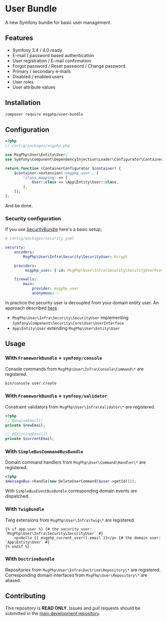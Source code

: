 # User Bundle

A new Symfony bundle for basic user management.

## Features

- Symfony 3.4 / 4.0 ready
- E-mail / password based authentication
- User registration / E-mail confirmation
- Forgot password / Reset password / Change password
- Primary / secondary e-mails
- Disabled / enabled users
- User roles
- User attribute values

## Installation

```bash
composer require msgphp/user-bundle
```

## Configuration

```php
<?php
// config/packages/msgphp.php

use MsgPhp\User\Entity\User;
use Symfony\Component\DependencyInjection\Loader\Configurator\ContainerConfigurator;

return function (ContainerConfigurator $container) {
    $container->extension('msgphp_user', [
        'class_mapping' => [
            User::class => \App\Entity\User::class,
        ],
    ]);
};
```

And be done.

### Security configuration

If you use [SecurityBundle](https://github.com/symfony/security-bundle) here's a basic setup;

```yaml
# config/packages/security.yaml

security:
    encoders:
        MsgPhp\User\Infra\Security\SecurityUser: bcrypt

    providers:
         msgphp_user: { id: MsgPhp\User\Infra\Security\SecurityUserProvider }

    firewalls:
        main:
            provider: msgphp_user
            anonymous: ~
```

In practice the security user is decoupled from your domain entity user. An approach described [here](https://stovepipe.systems/post/decoupling-your-security-user).

- `MsgPhp\User\Infra\Security\SecurityUser` implementing `Symfony\Component\Security\Core\User\UserInterface`
- `App\Entity\User` extending `MsgPhp\User\Entity\User`

## Usage

### With `FrameworkBundle` + `symfony/console`

Console commands from `MsgPhp\User\Infra\Console\Command\*` are registered.

```bash
bin/console user:create
```

### With `FrameworkBundle` + `symfony/validator`

Constraint validators from `MsgPhp\User\Infra\Validator\*` are registered.

```php
<?php
// @UnqiueEmail()
private $newEmail;

// @ExistingEmail()
private $currentEmail;
```

### With `SimpleBusCommandBusBundle`

Domain command handlers from `MsgPhp\User\Command\Handler\*` are registered.

```php
<?php
$messageBus->handle(new DeleteUserCommand($user->getId()));
```

With `SimpleBusEventBusBundle` corresponding domain events are dispatched.

### With `TwigBundle`

Twig extensions from `MsgPhp\User\Infra\Twig\*` are registered.

```twig
{% if app.user %} {# the security user: `MsgPhp\User\Infra\Security\SecurityUser` #}
    <p>Hello {{ msgphp_current_user().email }}</p> {# the domain user: `App\Entity\User` #}
{% endif %}
```

### With `DoctrineBundle`

Repositories from `MsgPhp\User\Infra\Doctrine\Repository\*` are registered. Corresponding domain interfaces from
`MsgPhp\User\Repository\*` are aliased.

## Contributing

This repository is **READ ONLY**. Issues and pull requests should be submitted in the [main development repository](https://github.com/msgphp/msgphp).
